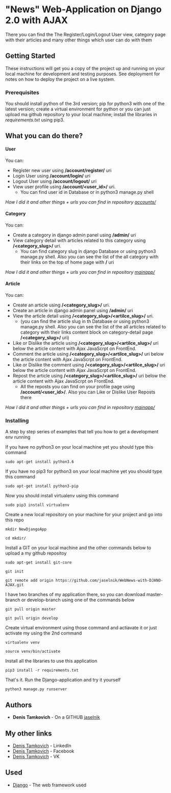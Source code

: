 # "News" Web-Application on Django 2.0 with AJAX

There you can find the The Register/Login/Logout User view, category page with their articles and many other things which user can do with them

## Getting Started

These instructions will get you a copy of the project up and running on your local machine for development and testing purposes. See deployment for notes on how to deploy the project on a live system.

### Prerequisites

You should install python of the 3rd version;
pip for python3 with one of the latest version;
create a virtual environment for python or you can just upload ma github repository to your local machine;
install the libraries in *requirements.txt* using pip3.

## What you can do there?

#### User

You can: 

* Register new user using **/account/register/** uri 
* Login User using **/account/login/** uri
* Logout User using **/account/logout/** uri
* View user profile using **/account/<user_id>/** uri. 
  * You can find user id in Database or in python3 manage.py shell

_How I did it and other things + urls you can find in repository [accounts/](https://github.com/jaselnik/WebNews-with-DJANO-AJAX/tree/master/accounts)_

#### Category

You can: 

* Create a category in django admin panel using **/admin/** uri 
* View category detail with articles related to this category using **/<category_slug>/** uri. 
  * You can find category slug in django Database or using python3 manage.py shell. Also you can see the list of the all category with their links on the top of home page with **/** uri

_How I did it and other things + urls you can find in repository [mainapp/](https://github.com/jaselnik/WebNews-with-DJANO-AJAX/tree/master/mainapp)_

#### Article

You can: 

* Create an article using **/<category_slug>/** uri.
* Create an article in django admin panel using **/admin/** uri
* View the article detail using **/<category_slug>/<artilce_slug>/** uri. 
  * (you can find the article slug in th Database or using python3 manage.py shell. Also you can see the list of the all articles related to category with their links content block on category-detail page **/<category_slug>/** uri)
* Like or Dislike the article using **/<category_slug>/<artilce_slug>/** uri below the article content with Ajax JavaScrpt on FrontEnd.
* Comment the article using **/<category_slug>/<artilce_slug>/** uri below the article content with Ajax JavaScrpt on FrontEnd.
* Like or Dislike the comment using **/<category_slug>/<artilce_slug>/** uri below the article content with Ajax JavaScrpt on FrontEnd.
* Repost the article using **/<category_slug>/<artilce_slug>/** uri below the article content with Ajax JavaScrpt on FrontEnd.
  * All the reposts you can find on your profile page using **/account/<user_id>/**. Also you can Like or Dislike User Reposts there

_How I did it and other things + urls you can find in repository [mainapp/](https://github.com/jaselnik/WebNews-with-DJANO-AJAX/tree/master/mainapp)_

### Installing

A step by step series of examples that tell you how to get a development env running

If you have no python3 on your local machine yet you should type this command

```commandline
sudo apt-get install python3.6
```

If you have no pip3 for python3 on your local machine yet you should type this command

```commandline
sudo apt-get install python3-pip
```

Now you should install virtualenv using this command

```commandline
sudo pip3 install virtualenv
```

Create a new local repository on your machine for your project and go into this repo

```commandline
mkdir NewDjangoApp
```

```commandline
cd mkdir/
```

Install a GIT on your local machine and the other commands below to upload a my github repositoy

```commandline
sudo apt-get install git-core
```

```commandline
git init
```
```commandline
git remote add origin https://github.com/jaselnik/WebNews-with-DJANO-AJAX.git
```

I have two branches of my application there, so you can download master-branch or develop-branch using one of the commands below

```commandline
git pull origin master
```

```commandline
git pull origin develop
```

Create virtual environment using those command and actiavate it or just activate my using the 2nd command 

```commandline
virtualenv venv
```

```commandline
source venv/bin/activate
```

Install all the libraries to use this application

```commandline
pip3 install -r requirements.txt
```

That's it. Run the Django-application and try it yourself

```commandline
python3 manage.py runserver
```

## Authors

* **Denis Tamkovich** - On a GITHUB [jaselnik](https://github.com/jaselnik)

## My other links

* [Denis Tamkovich](https://www.linkedin.com/in/jaselnik/) - LinkedIn
* [Denis Tamkovich](https://www.facebook.com/jaselnik) - Facebook
* [Denis Tamkovich](https://vk.com/jaselnik) - VK

## Used

* [Django](https://www.djangoproject.com/) - The web framework used
